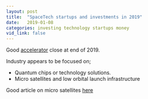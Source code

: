 ```yaml
---
layout: post
title:  "SpaceTech startups and investments in 2019"
date:   2019-01-08
categories: investing technology startups money
vid_link: false
---
```


Good [accelerator] close at end of 2019.  

Industry appears to be focused on;
  - Quantum chips or technology solutions.  
  - Micro satellites and low orbital launch infrastructure

Good article on micro satellites [here]


[accelerator]: https://spacecamp.vc/
[here]: //www.ecnmag.com/blog/2017/02/how-you-can-make-and-launch-your-personal-satellite